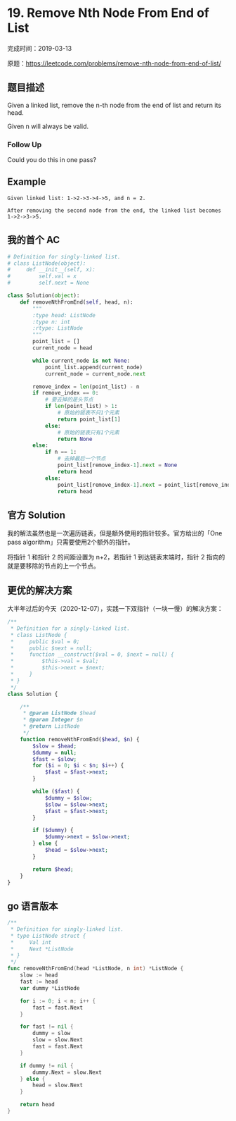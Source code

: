 # 19. Remove Nth Node From End of List

完成时间：2019-03-13

原题：https://leetcode.com/problems/remove-nth-node-from-end-of-list/

## 题目描述

Given a linked list, remove the n-th node from the end of list and return its head.

Given n will always be valid.

### Follow Up

Could you do this in one pass?

## Example

```
Given linked list: 1->2->3->4->5, and n = 2.

After removing the second node from the end, the linked list becomes 1->2->3->5.
```

## 我的首个 AC

```python
# Definition for singly-linked list.
# class ListNode(object):
#     def __init__(self, x):
#         self.val = x
#         self.next = None

class Solution(object):
    def removeNthFromEnd(self, head, n):
        """
        :type head: ListNode
        :type n: int
        :rtype: ListNode
        """
        point_list = []
        current_node = head

        while current_node is not None:
            point_list.append(current_node)
            current_node = current_node.next

        remove_index = len(point_list) - n
        if remove_index == 0:
            # 要去掉的是头节点
            if len(point_list) > 1:
                # 原始的链表不只1个元素
                return point_list[1]
            else:
                # 原始的链表只有1个元素
                return None
        else:
            if n == 1:
                # 去掉最后一个节点
                point_list[remove_index-1].next = None
                return head
            else:
                point_list[remove_index-1].next = point_list[remove_index+1]
                return head
```

## 官方 Solution

我的解法虽然也是一次遍历链表，但是额外使用的指针较多。官方给出的「One pass algorithm」只需要使用2个额外的指针。

将指针 1 和指针 2 的间距设置为 n+2，若指针 1 到达链表末端时，指针 2 指向的就是要移除的节点的上一个节点。

## 更优的解决方案

大半年过后的今天（2020-12-07），实践一下双指针（一块一慢）的解决方案：
```php
/**
 * Definition for a singly-linked list.
 * class ListNode {
 *     public $val = 0;
 *     public $next = null;
 *     function __construct($val = 0, $next = null) {
 *         $this->val = $val;
 *         $this->next = $next;
 *     }
 * }
 */
class Solution {

    /**
     * @param ListNode $head
     * @param Integer $n
     * @return ListNode
     */
    function removeNthFromEnd($head, $n) {
        $slow = $head;
        $dummy = null;
        $fast = $slow;
        for ($i = 0; $i < $n; $i++) {
            $fast = $fast->next;
        }

        while ($fast) {
            $dummy = $slow;
            $slow = $slow->next;
            $fast = $fast->next;
        }

        if ($dummy) {
            $dummy->next = $slow->next;
        } else {
            $head = $slow->next;
        }

        return $head;
    }
}
```

## go 语言版本
```go
/**
 * Definition for singly-linked list.
 * type ListNode struct {
 *     Val int
 *     Next *ListNode
 * }
 */
func removeNthFromEnd(head *ListNode, n int) *ListNode {
    slow := head
    fast := head
    var dummy *ListNode

    for i := 0; i < n; i++ {
        fast = fast.Next
    }

    for fast != nil {
        dummy = slow
        slow = slow.Next
        fast = fast.Next
    }

    if dummy != nil {
        dummy.Next = slow.Next
    } else {
        head = slow.Next
    }

    return head
}
```
